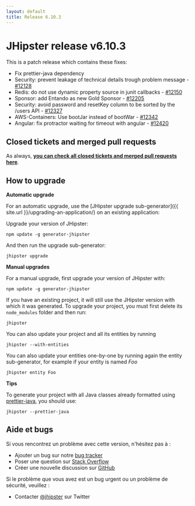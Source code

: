 ```yaml
---
layout: default
title: Release 6.10.3
---
```


JHipster release v6.10.3
==================

This is a patch release which contains these fixes:
- Fix prettier-java dependency
- Security: prevent leakage of technical details trough problem message - [#12128](https://github.com/jhipster/generator-jhipster/pull/12128)
- Redis: do not use dynamic property source in junit callbacks - [#12150](https://github.com/jhipster/generator-jhipster/pull/12150)
- Sponsor: add Entando as new Gold Sponsor - [#12205](https://github.com/jhipster/generator-jhipster/pull/12205)
- Security: avoid password and resetKey column to be sorted by the /users API - [#12327](https://github.com/jhipster/generator-jhipster/pull/12327)
- AWS-Containers: Use bootJar instead of bootWar - [#12342](https://github.com/jhipster/generator-jhipster/pull/12342)
- Angular: fix protractor waiting for timeout with angular - [#12420](https://github.com/jhipster/generator-jhipster/pull/12420)


Closed tickets and merged pull requests
------------
As always, __[you can check all closed tickets and merged pull requests here](https://github.com/jhipster/generator-jhipster/issues?q=milestone%3A6.10.3+is%3Aclosed)__.

How to upgrade
------------

**Automatic upgrade**

For an automatic upgrade, use the [JHipster upgrade sub-generator]({{ site.url }}/upgrading-an-application/) on an existing application:

Upgrade your version of JHipster:

```
npm update -g generator-jhipster
```

And then run the upgrade sub-generator:

```
jhipster upgrade
```

**Manual upgrades**

For a manual upgrade, first upgrade your version of JHipster with:

```
npm update -g generator-jhipster
```

If you have an existing project, it will still use the JHipster version with which it was generated.
To upgrade your project, you must first delete its `node_modules` folder and then run:

```
jhipster
```

You can also update your project and all its entities by running

```
jhipster --with-entities
```

You can also update your entities one-by-one by running again the entity sub-generator, for example if your entity is named _Foo_

```
jhipster entity Foo
```

**Tips**

To generate your project with all Java classes already formatted using [prettier-java](https://github.com/jhipster/prettier-java), you should use:

```
jhipster --prettier-java
```

## Aide et bugs

Si vous rencontrez un problème avec cette version, n'hésitez pas à :

- Ajouter un bug sur notre [bug tracker](https://github.com/jhipster/generator-jhipster/issues?state=open)
- Poser une question sur [Stack Overflow](http://stackoverflow.com/tags/jhipster/info)
- Créer une nouvelle discussion sur [GitHub](https://github.com/jhipster/generator-jhipster/discussions)

Si le problème que vous avez est un bug urgent ou un problème de sécurité, veuillez :

- Contacter [@jhipster](https://twitter.com/jhipster) sur Twitter